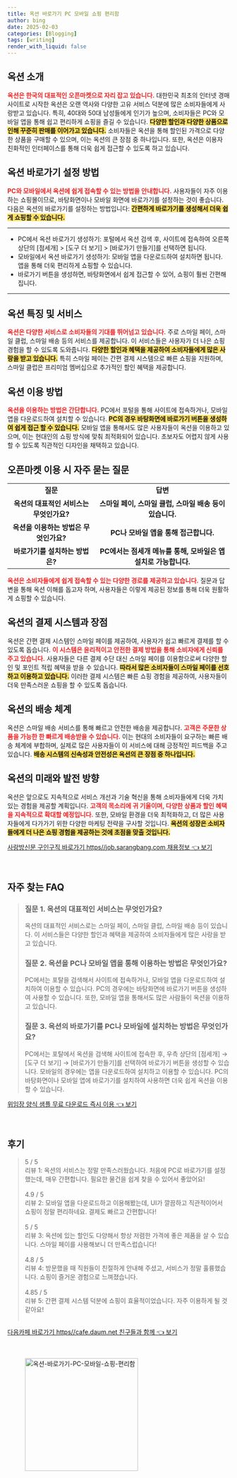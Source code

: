 ```yaml
---
title: 옥션 바로가기 PC 모바일 쇼핑 편리함
author: bing
date: 2025-02-03
categories: [Blogging]
tags: [writing]
render_with_liquid: false
---
```



<h2 id='옥션_소개'>옥션 소개</h2>

<p><b><span style="color: #ee2323;">옥션은 한국의 대표적인 오픈마켓으로 자리 잡고 있습니다.</span></b> 대한민국 최초의 인터넷 경매 사이트로 시작한 옥션은 오랜 역사와 다양한 고유 서비스 덕분에 많은 소비자들에게 사랑받고 있습니다. 특히, 40대와 50대 남성들에게 인기가 높으며, 소비자들은 PC와 모바일 앱을 통해 쉽고 편리하게 쇼핑을 즐길 수 있습니다. <b><span style="background-color: #ffe066;">다양한 할인과 다양한 상품으로 인해 꾸준히 판매를 이어가고 있습니다.</span></b> 소비자들은 옥션을 통해 할인된 가격으로 다양한 상품을 구매할 수 있으며, 이는 옥션의 큰 장점 중 하나입니다. 또한, 옥션은 이용자 친화적인 인터페이스를 통해 더욱 쉽게 접근할 수 있도록 하고 있습니다.</p>

<h2 id='옥션_바로가기_설정'>옥션 바로가기 설정 방법</h2>

<p><b><span style="color: #ee2323;">PC와 모바일에서 옥션에 쉽게 접속할 수 있는 방법을 안내합니다.</span></b> 사용자들이 자주 이용하는 쇼핑몰이므로, 바탕화면이나 모바일 화면에 바로가기를 설정하는 것이 좋습니다. 다음은 옥션의 바로가기를 설정하는 방법입니다: <b><span style="background-color: #ffe066;">간편하게 바로가기를 생성해서 더욱 쉽게 쇼핑할 수 있습니다.</span></b></p>

<hr />

<ul>
    <li>PC에서 옥션 바로가기 생성하기: 포털에서 옥션 검색 후, 사이트에 접속하여 오른쪽 상단의 [점세개] > [도구 더 보기] > [바로가기 만들기]를 선택하면 됩니다.</li>
    <li>모바일에서 옥션 바로가기 생성하기: 모바일 앱을 다운로드하여 설치하면 됩니다. 앱을 통해 더욱 편리하게 쇼핑할 수 있습니다.</li>
    <li>바로가기 버튼을 생성하면, 바탕화면에서 쉽게 접근할 수 있어, 쇼핑이 훨씬 간편해집니다.</li>
</ul>

<hr />

<h2 id='옥션_특징'>옥션 특징 및 서비스</h2>

<p><b><span style="color: #ee2323;">옥션은 다양한 서비스로 소비자들의 기대를 뛰어넘고 있습니다.</span></b> 주로 스마일 페이, 스마일 클럽, 스마일 배송 등의 서비스를 제공합니다. 이 서비스들은 사용자가 더 나은 쇼핑 경험을 할 수 있도록 도와줍니다. <b><span style="background-color: #ffe066;">다양한 할인과 혜택을 제공하여 소비자들에게 많은 사랑을 받고 있습니다.</span></b> 특히 스마일 페이는 간편 결제 시스템으로 빠른 쇼핑을 지원하며, 스마일 클럽은 프리미엄 멤버십으로 추가적인 할인 혜택을 제공합니다.</p>

<h2 id='옥션_이용_방법'>옥션 이용 방법</h2>

<p><b><span style="color: #ee2323;">옥션을 이용하는 방법은 간단합니다.</span></b> PC에서 포털을 통해 사이트에 접속하거나, 모바일 앱을 다운로드하여 설치할 수 있습니다. <b><span style="background-color: #ffe066;">PC의 경우 바탕화면에 바로가기 버튼을 생성하여 쉽게 접근 할 수 있습니다.</span></b> 모바일 앱을 통해서도 많은 사용자들이 옥션을 이용하고 있으며, 이는 현대인의 쇼핑 방식에 맞춰 최적화되어 있습니다. 초보자도 어렵지 않게 사용할 수 있도록 직관적인 디자인을 채택하고 있습니다.</p>

<h2 id='옥션_고객_문의'>오픈마켓 이용 시 자주 묻는 질문</h2>

<table>
    <tr>
        <td style="text-align: center; height: 17px;"><b>질문</b></td>
        <td style="text-align: center; height: 17px;"><b>답변</b></td>
    </tr>
    <tr>
        <td style="text-align: center; height: 17px;"><b>옥션의 대표적인 서비스는 무엇인가요?</b></td>
        <td style="text-align: center; height: 17px;"><b>스마일 페이, 스마일 클럽, 스마일 배송 등이 있습니다.</b></td>
    </tr>
    <tr>
        <td style="text-align: center; height: 17px;"><b>옥션을 이용하는 방법은 무엇인가요?</b></td>
        <td style="text-align: center; height: 17px;"><b>PC나 모바일 앱을 통해 접근합니다.</b></td>
    </tr>
    <tr>
        <td style="text-align: center; height: 17px;"><b>바로가기를 설치하는 방법은?</b></td>
        <td style="text-align: center; height: 17px;"><b>PC에서는 점세개 메뉴를 통해, 모바일은 앱 설치로 가능합니다.</b></td>
    </tr>
</table>

<p><b><span style="color: #ee2323;">옥션은 소비자들에게 쉽게 접속할 수 있는 다양한 경로를 제공하고 있습니다.</span></b> 질문과 답변을 통해 옥션 이해를 돕고자 하며, 사용자들은 이렇게 제공된 정보를 통해 더욱 원활하게 쇼핑할 수 있습니다.</p>

<h2 id='옥션_결제_시스템'>옥션의 결제 시스템과 장점</h2>

<p>옥션은 간편 결제 시스템인 스마일 페이를 제공하여, 사용자가 쉽고 빠르게 결제를 할 수 있도록 돕습니다. <b><span style="color: #ee2323;">이 시스템은 윤리적이고 안전한 결제 방법을 통해 소비자에게 신뢰를 주고 있습니다.</span></b> 사용자들은 다른 결제 수단 대신 스마일 페이를 이용함으로써 다양한 할인 및 포인트 적립 혜택을 받을 수 있습니다. <b><span style="background-color: #ffe066;">따라서 많은 소비자들이 스마일 페이를 선호하고 이용하고 있습니다.</span></b> 이러한 결제 시스템은 빠른 쇼핑 경험을 제공하여, 사용자들이 더욱 만족스러운 쇼핑을 할 수 있도록 돕습니다.</p>

<h2 id='옥션_배송_체계'>옥션의 배송 체계</h2>

<p>옥션은 스마일 배송 서비스를 통해 빠르고 안전한 배송을 제공합니다. <b><span style="color: #ee2323;">고객은 주문한 상품을 가능한 한 빠르게 배송받을 수 있습니다.</span></b> 이는 현대의 소비자들이 요구하는 빠른 배송 체계에 부합하며, 실제로 많은 사용자들이 이 서비스에 대해 긍정적인 피드백을 주고 있습니다. <b><span style="background-color: #ffe066;">배송 시스템의 신속성과 안전성은 옥션의 큰 장점 중 하나입니다.</span></b></p>

<h2 id='옥션_결론'>옥션의 미래와 발전 방향</h2>

<p>옥션은 앞으로도 지속적으로 서비스 개선과 기술 혁신을 통해 소비자들에게 더욱 가치 있는 경험을 제공할 계획입니다. <b><span style="color: #ee2323;">고객의 목소리에 귀 기울이며, 다양한 상품과 할인 혜택을 지속적으로 확대할 예정입니다.</span></b> 또한, 모바일 환경을 더욱 최적화하고, 더 많은 사용자들에게 다가가기 위한 다양한 마케팅 전략을 구사할 것입니다. <b><span style="background-color: #ffe066;">옥션의 성장은 소비자들에게 더 나은 쇼핑 경험을 제공하는 것에 초점을 맞출 것입니다.</span></b></p>


<p><a class="click-button" title="사랑방신문 구인구직 바로가기 https//job.sarangbang.com 채용정보" href="https://adkhouse.github.io/posts/%EC%82%AC%EB%9E%91%EB%B0%A9%EC%8B%A0%EB%AC%B8-%EA%B5%AC%EC%9D%B8%EA%B5%AC%EC%A7%81-%EB%B0%94%EB%A1%9C%EA%B0%80%EA%B8%B0-httpsjob.sarangbang.com-%EC%B1%84%EC%9A%A9%EC%A0%95%EB%B3%B4/" rel="dofollow">사랑방신문 구인구직 바로가기 https//job.sarangbang.com 채용정보 👈 보기</a></p><br>
<h2 id='자주_찾는_FAQ'>자주 찾는 FAQ</h2>
<div itemscope="" itemtype="https://schema.org/FAQPage"> 
<blockquote> 
<div itemscope="" itemprop="mainEntity" itemtype="https://schema.org/Question"> 
<h3 itemprop="name">질문 1. 옥션의 대표적인 서비스는 무엇인가요?</h3> 
<div itemscope="" itemprop="acceptedAnswer" itemtype="https://schema.org/Answer"> 
<span itemprop="text"> 
<p>옥션의 대표적인 서비스로는 스마일 페이, 스마일 클럽, 스마일 배송 등이 있습니다. 이 서비스들은 다양한 할인과 혜택을 제공하여 소비자들에게 많은 사랑을 받고 있습니다.</p> 
</span> 
</div> 
</div> 

<div itemscope="" itemprop="mainEntity" itemtype="https://schema.org/Question"> 
<h3 itemprop="name">질문 2. 옥션을 PC나 모바일 앱을 통해 이용하는 방법은 무엇인가요?</h3> 
<div itemscope="" itemprop="acceptedAnswer" itemtype="https://schema.org/Answer"> 
<span itemprop="text"> 
<p>PC에서는 포탈을 검색해서 사이트에 접속하거나, 모바일 앱을 다운로드하여 설치하여 이용할 수 있습니다. PC의 경우에는 바탕화면에 바로가기 버튼을 생성하여 사용할 수 있습니다. 또한, 모바일 앱을 통해서도 많은 사람들이 옥션을 이용하고 있습니다.</p> 
</span> 
</div> 
</div> 

<div itemscope="" itemprop="mainEntity" itemtype="https://schema.org/Question"> 
<h3 itemprop="name">질문 3. 옥션의 바로가기를 PC나 모바일에 설치하는 방법은 무엇인가요?</h3> 
<div itemscope="" itemprop="acceptedAnswer" itemtype="https://schema.org/Answer"> 
<span itemprop="text"> 
<p>PC에서는 포탈에서 옥션을 검색해 사이트에 접속한 후, 우측 상단의 [점세개] → [도구 더 보기] → [바로가기 만들기]를 선택하여 바로가기 버튼을 생성할 수 있습니다. 모바일의 경우에는 앱을 다운로드하여 설치하고 이용할 수 있습니다. PC의 바탕화면이나 모바일 앱에 바로가기를 설치하여 사용하면 더욱 쉽게 옥션을 이용할 수 있습니다.</p> 
</span> 
</div> 
</div> 

</blockquote> 
</div>
<p><a class="click-button" title="위임장 양식 샘플 무료 다운로드 즉시 이용" href="https://adkhouse.github.io/posts/%EC%9C%84%EC%9E%84%EC%9E%A5-%EC%96%91%EC%8B%9D-%EC%83%98%ED%94%8C-%EB%AC%B4%EB%A3%8C-%EB%8B%A4%EC%9A%B4%EB%A1%9C%EB%93%9C-%EC%A6%89%EC%8B%9C-%EC%9D%B4%EC%9A%A9/" rel="dofollow">위임장 양식 샘플 무료 다운로드 즉시 이용 👈 보기</a></p><br>
<h2 id='후기'>후기</h2>
<div itemscope itemtype="https://schema.org/Product">
  <blockquote>
  <div itemprop="review" itemscope itemtype="https://schema.org/Review">
      <div itemprop="reviewRating" itemscope itemtype="https://schema.org/Rating"> <span itemprop="ratingValue">5</span> / <span itemprop="bestRating">5</span> </div>
      <span itemprop="reviewBody">리뷰 1: 옥션의 서비스는 정말 만족스러웠습니다. 처음에 PC로 바로가기를 설정했는데, 매우 간편합니다. 필요한 물건을 쉽게 찾을 수 있어서 좋았어요!</span>
  </div>
  <br>
  <div itemprop="review" itemscope itemtype="https://schema.org/Review">
      <div itemprop="reviewRating" itemscope itemtype="https://schema.org/Rating"> <span itemprop="ratingValue">4.9</span> / <span itemprop="bestRating">5</span> </div>
      <span itemprop="reviewBody">리뷰 2: 모바일 앱을 다운로드하고 이용해봤는데, UI가 깔끔하고 직관적이어서 쇼핑이 정말 편리하네요. 결제도 빠르고 간편합니다!</span>
  </div>
  <br>
  <div itemprop="review" itemscope itemtype="https://schema.org/Review">
      <div itemprop="reviewRating" itemscope itemtype="https://schema.org/Rating"> <span itemprop="ratingValue">5</span> / <span itemprop="bestRating">5</span> </div>
      <span itemprop="reviewBody">리뷰 3: 옥션에 있는 할인도 다양해서 항상 저렴한 가격에 좋은 제품을 살 수 있습니다. 스마일 페이를 사용해보니 더 만족스럽습니다!</span>
  </div>
  <br>
  <div itemprop="review" itemscope itemtype="https://schema.org/Review">
      <div itemprop="reviewRating" itemscope itemtype="https://schema.org/Rating"> <span itemprop="ratingValue">4.8</span> / <span itemprop="bestRating">5</span> </div>
      <span itemprop="reviewBody">리뷰 4: 방문했을 때 직원들이 친절하게 안내해 주셨고, 서비스가 정말 훌륭했습니다. 쇼핑이 즐거운 경험으로 느껴졌습니다.</span>
  </div>
  <br>
  <div itemprop="review" itemscope itemtype="https://schema.org/Review">
      <div itemprop="reviewRating" itemscope itemtype="https://schema.org/Rating"> <span itemprop="ratingValue">4.85</span> / <span itemprop="bestRating">5</span> </div>
      <span itemprop="reviewBody">리뷰 5: 간편 결제 시스템 덕분에 쇼핑이 효율적이었습니다. 자주 이용하게 될 것 같아요!</span>
  </div>
  <br>
  </blockquote>
</div>
<p><a class="click-button" title="다음카페 바로가기 https//cafe.daum.net 친구들과 함께" href="https://adkhouse.github.io/posts/%EB%8B%A4%EC%9D%8C%EC%B9%B4%ED%8E%98-%EB%B0%94%EB%A1%9C%EA%B0%80%EA%B8%B0-httpscafe.daum.net-%EC%B9%9C%EA%B5%AC%EB%93%A4%EA%B3%BC-%ED%95%A8%EA%BB%98/" rel="dofollow">다음카페 바로가기 https//cafe.daum.net 친구들과 함께 👈 보기</a></p><br>
<figure class="image"><img src="https://adkhouse.github.io/assets/img/thumbnail/옥션-바로가기-PC-모바일-쇼핑-편리함.webp" alt="옥션-바로가기-PC-모바일-쇼핑-편리함" width="256" height="256"></figure>